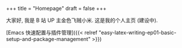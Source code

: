 +++
title = "Homepage"
draft = false
+++

大家好, 我是 B 站 UP 主金色飞贼小米. 这是我的个人主页 (建设中).

[Emacs 快速配置与插件管理]({{< relref "easy-latex-writing-ep01-basic-setup-and-package-management" >}})
